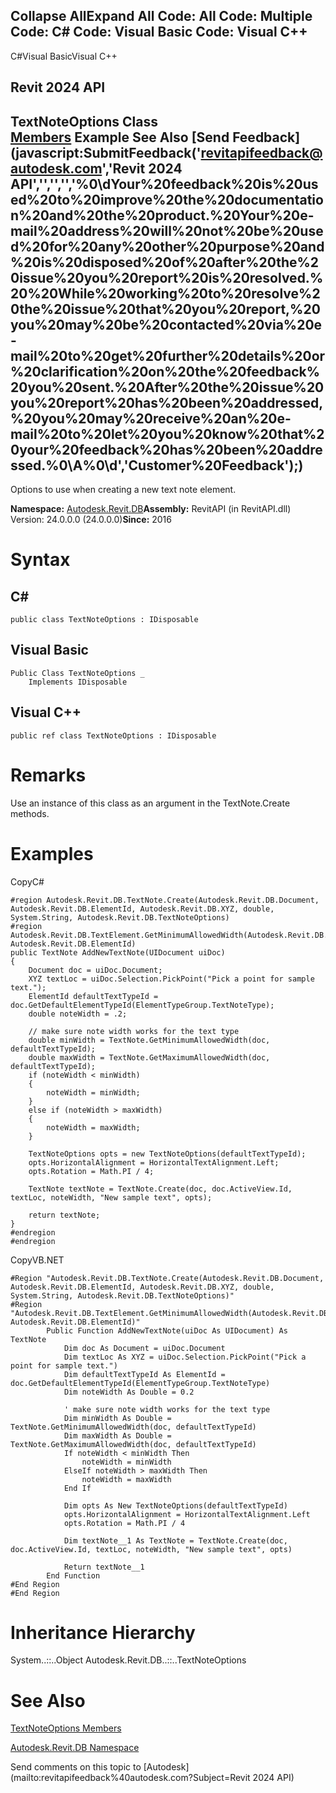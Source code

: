 ﻿

Collapse AllExpand All Code: All Code: Multiple Code: C# Code: Visual Basic Code: Visual C++   
---  
  
C#Visual BasicVisual C++

Revit 2024 API  
---  
TextNoteOptions Class  
[Members](e572d32f-27a7-cbea-fe88-ec02b920e565.md) Example See Also [Send Feedback](javascript:SubmitFeedback\('revitapifeedback@autodesk.com','Revit 2024 API','','','','%0\\dYour%20feedback%20is%20used%20to%20improve%20the%20documentation%20and%20the%20product.%20Your%20e-mail%20address%20will%20not%20be%20used%20for%20any%20other%20purpose%20and%20is%20disposed%20of%20after%20the%20issue%20you%20report%20is%20resolved.%20%20While%20working%20to%20resolve%20the%20issue%20that%20you%20report,%20you%20may%20be%20contacted%20via%20e-mail%20to%20get%20further%20details%20or%20clarification%20on%20the%20feedback%20you%20sent.%20After%20the%20issue%20you%20report%20has%20been%20addressed,%20you%20may%20receive%20an%20e-mail%20to%20let%20you%20know%20that%20your%20feedback%20has%20been%20addressed.%0\\A%0\\d','Customer%20Feedback'\);)  
---  
  
Options to use when creating a new text note element. 

**Namespace:** [Autodesk.Revit.DB](87546ba7-461b-c646-cbb1-2cb8f5bff8b2.md)**Assembly:** RevitAPI (in RevitAPI.dll) Version: 24.0.0.0 (24.0.0.0)**Since:** 2016 

# Syntax

C#  
---  
      
    
    public class TextNoteOptions : IDisposable  
  
Visual Basic  
---  
      
    
    Public Class TextNoteOptions _
    	Implements IDisposable  
  
Visual C++  
---  
      
    
    public ref class TextNoteOptions : IDisposable  
  
# Remarks

Use an instance of this class as an argument in the TextNote.Create methods. 

# Examples

CopyC#
    
    
    #region Autodesk.Revit.DB.TextNote.Create(Autodesk.Revit.DB.Document, Autodesk.Revit.DB.ElementId, Autodesk.Revit.DB.XYZ, double, System.String, Autodesk.Revit.DB.TextNoteOptions)
    #region Autodesk.Revit.DB.TextElement.GetMinimumAllowedWidth(Autodesk.Revit.DB.Document, Autodesk.Revit.DB.ElementId)
    public TextNote AddNewTextNote(UIDocument uiDoc)
    {
        Document doc = uiDoc.Document;
        XYZ textLoc = uiDoc.Selection.PickPoint("Pick a point for sample text.");
        ElementId defaultTextTypeId = doc.GetDefaultElementTypeId(ElementTypeGroup.TextNoteType);
        double noteWidth = .2;
    
        // make sure note width works for the text type
        double minWidth = TextNote.GetMinimumAllowedWidth(doc, defaultTextTypeId);
        double maxWidth = TextNote.GetMaximumAllowedWidth(doc, defaultTextTypeId);
        if (noteWidth < minWidth)
        {
            noteWidth = minWidth;
        }
        else if (noteWidth > maxWidth)
        {
            noteWidth = maxWidth;
        }
    
        TextNoteOptions opts = new TextNoteOptions(defaultTextTypeId);
        opts.HorizontalAlignment = HorizontalTextAlignment.Left;
        opts.Rotation = Math.PI / 4;
    
        TextNote textNote = TextNote.Create(doc, doc.ActiveView.Id, textLoc, noteWidth, "New sample text", opts);
    
        return textNote;
    }
    #endregion
    #endregion

CopyVB.NET
    
    
    #Region "Autodesk.Revit.DB.TextNote.Create(Autodesk.Revit.DB.Document, Autodesk.Revit.DB.ElementId, Autodesk.Revit.DB.XYZ, double, System.String, Autodesk.Revit.DB.TextNoteOptions)"
    #Region "Autodesk.Revit.DB.TextElement.GetMinimumAllowedWidth(Autodesk.Revit.DB.Document, Autodesk.Revit.DB.ElementId)"
            Public Function AddNewTextNote(uiDoc As UIDocument) As TextNote
                Dim doc As Document = uiDoc.Document
                Dim textLoc As XYZ = uiDoc.Selection.PickPoint("Pick a point for sample text.")
                Dim defaultTextTypeId As ElementId = doc.GetDefaultElementTypeId(ElementTypeGroup.TextNoteType)
                Dim noteWidth As Double = 0.2
    
                ' make sure note width works for the text type
                Dim minWidth As Double = TextNote.GetMinimumAllowedWidth(doc, defaultTextTypeId)
                Dim maxWidth As Double = TextNote.GetMaximumAllowedWidth(doc, defaultTextTypeId)
                If noteWidth < minWidth Then
                    noteWidth = minWidth
                ElseIf noteWidth > maxWidth Then
                    noteWidth = maxWidth
                End If
    
                Dim opts As New TextNoteOptions(defaultTextTypeId)
                opts.HorizontalAlignment = HorizontalTextAlignment.Left
                opts.Rotation = Math.PI / 4
    
                Dim textNote__1 As TextNote = TextNote.Create(doc, doc.ActiveView.Id, textLoc, noteWidth, "New sample text", opts)
    
                Return textNote__1
            End Function
    #End Region
    #End Region

# Inheritance Hierarchy

System..::..Object Autodesk.Revit.DB..::..TextNoteOptions

# See Also

[TextNoteOptions Members](e572d32f-27a7-cbea-fe88-ec02b920e565.md)

[Autodesk.Revit.DB Namespace](87546ba7-461b-c646-cbb1-2cb8f5bff8b2.md)

Send comments on this topic to [Autodesk](mailto:revitapifeedback%40autodesk.com?Subject=Revit 2024 API)